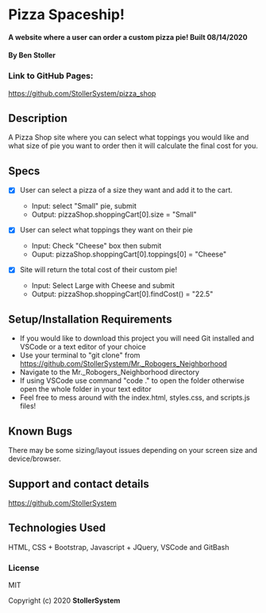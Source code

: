 # Pizza Spaceship!

#### A website where a user can order a custom pizza pie! Built 08/14/2020

#### By Ben Stoller

### Link to GitHub Pages:

https://github.com/StollerSystem/pizza_shop

## Description

A Pizza Shop site where you can select what toppings you would like and what size of pie you want to order then it will calculate the final cost for you. 

## Specs
 
* [X] User can select a pizza of a size they want and add it to the cart.
  * Input: select "Small" pie, submit
  * Output: pizzaShop.shoppingCart[0].size = "Small" 

* [X] User can select what toppings they want on their pie
  * Input: Check "Cheese" box then submit
  * Ouput: pizzaShop.shoppingCart[0].toppings[0] = "Cheese"

* [X] Site will return the total cost of their custom pie!
  * Input: Select Large with Cheese and submit
  * Output: pizzaShop.shoppingCart[0].findCost() = "22.5"

## Setup/Installation Requirements

* If you would like to download this project you will need Git installed and VSCode or a text editor of your choice
* Use your terminal to "git clone" from https://github.com/StollerSystem/Mr._Robogers_Neighborhood
* Navigate to the Mr._Robogers_Neighborhood directory
* If using VSCode use command "code ." to open the folder otherwise open the whole folder in your text editor
* Feel free to mess around with the index.html, styles.css, and scripts.js files! 

## Known Bugs

There may be some sizing/layout issues depending on your screen size and device/browser.

## Support and contact details

https://github.com/StollerSystem

## Technologies Used

HTML, CSS + Bootstrap, Javascript + JQuery, VSCode and GitBash

### License

MIT

Copyright (c) 2020 **StollerSystem**